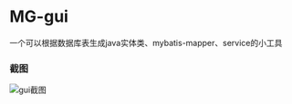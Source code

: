 # MG-gui
一个可以根据数据库表生成java实体类、mybatis-mapper、service的小工具

### 截图
![gui截图](http://odskyj8je.bkt.clouddn.com/image/mg-gui.png)